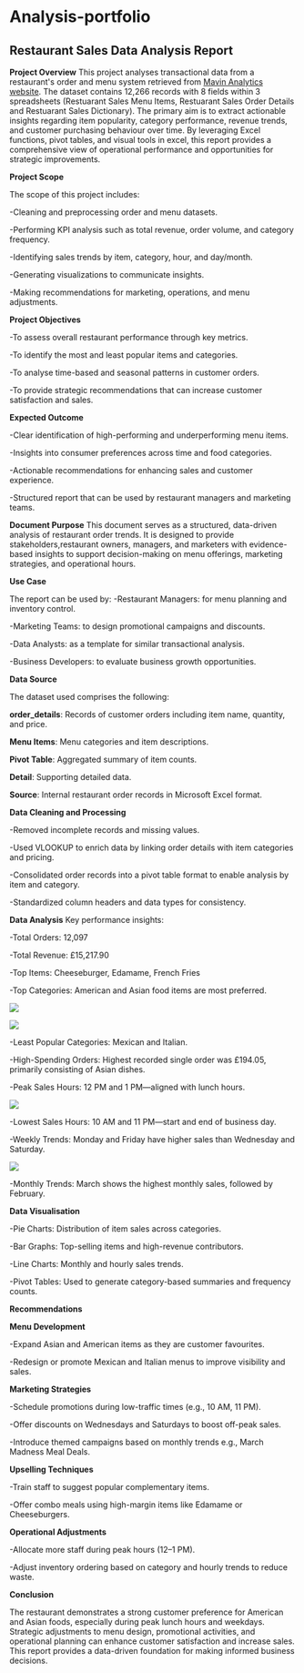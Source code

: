 # Analysis-portfolio
## Restaurant Sales Data Analysis Report
**Project Overview**
This project analyses transactional data from a restaurant's order and menu system retrieved from [Mavin Analytics website](https://mavenanalytics.io/data-playground?order=date_added%2Cdesc&search=rest). The dataset contains 12,266 records with 8 fields within 3 spreadsheets (Restuarant Sales Menu Items, Restuarant Sales Order Details and Restuarant Sales Dictionary). The primary aim is to extract actionable insights regarding item popularity, category performance, revenue trends, and customer purchasing behaviour over time. By leveraging Excel functions, pivot tables, and visual tools in excel, this report provides a comprehensive view of operational performance and opportunities for strategic improvements.

**Project Scope**

The scope of this project includes:

-Cleaning and preprocessing order and menu datasets.

-Performing KPI analysis such as total revenue, order volume, and category frequency.

-Identifying sales trends by item, category, hour, and day/month.

-Generating visualizations to communicate insights.

-Making recommendations for marketing, operations, and menu adjustments.

**Project Objectives**

-To assess overall restaurant performance through key metrics.

-To identify the most and least popular items and categories.

-To analyse time-based and seasonal patterns in customer orders.

-To provide strategic recommendations that can increase customer satisfaction and sales.

**Expected Outcome**

-Clear identification of high-performing and underperforming menu items.

-Insights into consumer preferences across time and food categories.

-Actionable recommendations for enhancing sales and customer experience.

-Structured report that can be used by restaurant managers and marketing teams.

**Document Purpose**
This document serves as a structured, data-driven analysis of restaurant order trends. It is designed to provide stakeholders,restaurant owners, managers, and marketers with evidence-based insights to support decision-making on menu offerings, marketing strategies, and operational hours.

**Use Case**

The report can be used by:
-Restaurant Managers: for menu planning and inventory control.

-Marketing Teams: to design promotional campaigns and discounts.

-Data Analysts: as a template for similar transactional analysis.

-Business Developers: to evaluate business growth opportunities.


**Data Source**

The dataset used comprises the following:

**order_details**: Records of customer orders including item name, quantity, and price.

**Menu Items**: Menu categories and item descriptions.

**Pivot Table**: Aggregated summary of item counts.

**Detail**: Supporting detailed data.

**Source**: Internal restaurant order records in Microsoft Excel format.


**Data Cleaning and Processing**

-Removed incomplete records and missing values.

-Used VLOOKUP to enrich data by linking order details with item categories and pricing.

-Consolidated order records into a pivot table format to enable analysis by item and category.

-Standardized column headers and data types for consistency.


**Data Analysis**
Key performance insights:

-Total Orders: 12,097

-Total Revenue: £15,217.90

-Top Items: Cheeseburger, Edamame, French Fries

-Top Categories: American and Asian food items are most preferred.

![](https://github.com/Fola-create/Analysis-portfolio/blob/main/Screenshot%202025-06-24%20175340.png) 

![](https://github.com/Fola-create/Analysis-portfolio/blob/main/Top%20category%20order.png)

-Least Popular Categories: Mexican and Italian.



-High-Spending Orders: Highest recorded single order was £194.05, primarily consisting of Asian dishes.

-Peak Sales Hours: 12 PM and 1 PM—aligned with lunch hours.

![](https://github.com/Fola-create/Analysis-portfolio/blob/main/Top%20sales%20by%20hour.png) 

-Lowest Sales Hours: 10 AM and 11 PM—start and end of business day.

-Weekly Trends: Monday and Friday have higher sales than Wednesday and Saturday.

![](https://github.com/Fola-create/Analysis-portfolio/blob/main/Top%20sales%20by%20day.png)

-Monthly Trends: March shows the highest monthly sales, followed by February.


**Data Visualisation**

-Pie Charts: Distribution of item sales across categories.

-Bar Graphs: Top-selling items and high-revenue contributors.

-Line Charts: Monthly and hourly sales trends.

-Pivot Tables: Used to generate category-based summaries and frequency counts.

**Recommendations**

**Menu Development**

-Expand Asian and American items as they are customer favourites.

-Redesign or promote Mexican and Italian menus to improve visibility and sales.

**Marketing Strategies**

-Schedule promotions during low-traffic times (e.g., 10 AM, 11 PM).

-Offer discounts on Wednesdays and Saturdays to boost off-peak sales.

-Introduce themed campaigns based on monthly trends e.g., March Madness Meal Deals.

**Upselling Techniques**

-Train staff to suggest popular complementary items.

-Offer combo meals using high-margin items like Edamame or Cheeseburgers.

**Operational Adjustments**

-Allocate more staff during peak hours (12–1 PM).

-Adjust inventory ordering based on category and hourly trends to reduce waste.

**Conclusion**

The restaurant demonstrates a strong customer preference for American and Asian foods, especially during peak lunch hours and weekdays. Strategic adjustments to menu design, promotional activities, and operational planning can enhance customer satisfaction and increase sales. This report provides a data-driven foundation for making informed business decisions.


